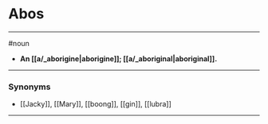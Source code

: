# Abos
---
#noun
- **An [[a/_aborigine|aborigine]]; [[a/_aboriginal|aboriginal]].**
---
### Synonyms
- [[Jacky]], [[Mary]], [[boong]], [[gin]], [[lubra]]
---
